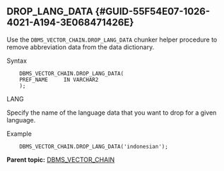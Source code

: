 ## DROP_LANG_DATA {#GUID-55F54E07-1026-4021-A194-3E068471426E}

Use the `DBMS_VECTOR_CHAIN.DROP_LANG_DATA` chunker helper procedure to remove abbreviation data from the data dictionary. 

Syntax
```
    DBMS_VECTOR_CHAIN.DROP_LANG_DATA(
    PREF_NAME     IN VARCHAR2
    );
```
    

LANG

Specify the name of the language data that you want to drop for a given language. 

Example
```
    DBMS_VECTOR_CHAIN.DROP_LANG_DATA('indonesian');
```
    

**Parent topic:** [DBMS_VECTOR_CHAIN](dbms_vector_chain-vecse.md)
